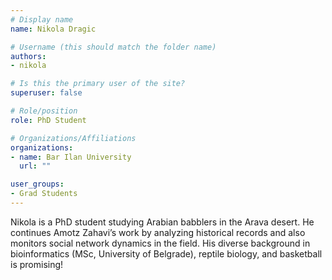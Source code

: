 ```yaml
---
# Display name
name: Nikola Dragic

# Username (this should match the folder name)
authors:
- nikola

# Is this the primary user of the site?
superuser: false

# Role/position
role: PhD Student

# Organizations/Affiliations
organizations:
- name: Bar Ilan University 
  url: ""

user_groups:
- Grad Students
---
```




Nikola is a PhD student studying Arabian babblers in the Arava desert. He continues Amotz Zahavi’s work by analyzing historical records and also monitors social network dynamics in the field. His diverse background in bioinformatics (MSc, University of Belgrade), reptile biology, and basketball is promising!
